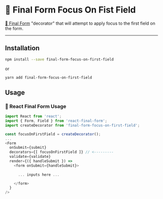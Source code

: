 # 🏁 Final Form Focus On Fist Field
[🏁 Final Form](https://github.com/final-form/final-form) "decorator" that will attempt to apply focus to the first field on the form.

---

## Installation

```bash
npm install --save final-form-focus-on-first-field
```

or

```bash
yarn add final-form-focus-on-first-field
```

## Usage

### 🏁 React Final Form Usage

```js
import React from 'react';
import { Form, Field } from 'react-final-form';
import createDecorator from 'final-form-focus-on-first-field';

const focusOnFirstField = createDecorator();
...
<Form
  onSubmit={submit}
  decorators={[ focusOnFirstField ]} // <---------
  validate={validate}
  render={({ handleSubmit }) =>
    <form onSubmit={handleSubmit}>
        
      ... inputs here ...

    </form>
  }
/>
```
